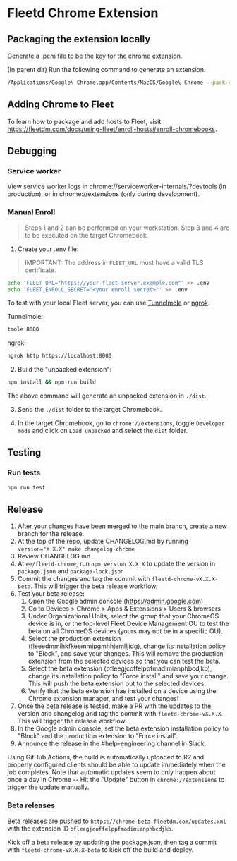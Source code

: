 # Fleetd Chrome Extension

## Packaging the extension locally
Generate a .pem file to be the key for the chrome extension.

(In parent dir)
Run the following command to generate an extension.

``` sh
/Applications/Google\ Chrome.app/Contents/MacOS/Google\ Chrome --pack-extension=./fleetd-chrome --pack-extension-key=path/to/chrome.pem
```

## Adding Chrome to Fleet
To learn how to package and add hosts to Fleet, visit: https://fleetdm.com/docs/using-fleet/enroll-hosts#enroll-chromebooks.

## Debugging

### Service worker

View service worker logs in chrome://serviceworker-internals/?devtools (in production), or in chrome://extensions (only during development).

### Manual Enroll

> Steps 1 and 2 can be performed on your workstation. Step 3 and 4 are to be executed on the target Chromebook.

1. Create your .env file:

> IMPORTANT: The address in `FLEET_URL` must have a valid TLS certificate.

```sh
echo 'FLEET_URL="https://your-fleet-server.example.com"' >> .env
echo 'FLEET_ENROLL_SECRET="<your enroll secret>"' >> .env
```

To test with your local Fleet server, you can use [Tunnelmole](https://github.com/robbie-cahill/tunnelmole-client) or [ngrok](https://ngrok.com/).


Tunnelmole:

```sh
tmole 8080
```

ngrok:

```sh
ngrok http https://localhost:8080
```

2. Build the "unpacked extension":
```sh
npm install && npm run build
```
The above command will generate an unpacked extension in `./dist`.

3. Send the `./dist` folder to the target Chromebook.

4. In the target Chromebook, go to `chrome://extensions`, toggle `Developer mode` and click on `Load unpacked` and select the `dist` folder.

## Testing

### Run tests

```sh
npm run test
```

## Release

1. After your changes have been merged to the main branch, create a new branch for the release.
2. At the top of the repo, update CHANGELOG.md by running `version="X.X.X" make changelog-chrome`
3. Review CHANGELOG.md
4. At `ee/fleetd-chrome`, run `npm version X.X.X` to update the version in `package.json` and `package-lock.json`
5. Commit the changes and tag the commit with `fleetd-chrome-vX.X.X-beta`. This will trigger the beta release workflow.
6. Test your beta release:
   1. Open the Google admin console (https://admin.google.com)
   2. Go to Devices > Chrome > Apps & Extensions > Users & browsers
   3. Under Organizational Units, select the group that your ChromeOS device is in, or the top-level Fleet Device Management OU to test the beta on all ChromeOS devices (yours may not be in a specific OU).
   4. Select the production extension (fleeedmmihkfkeemmipgmhhjemlljidg), change its installation policy to "Block", and save your changes. This will remove the production extension from the selected devices so that you can test the beta.
   5. Select the beta extension (bfleegjcoffelppfmadimianphbcdjkb), change its installation policy to "Force install" and save your change. This will push the beta extension out to the selected devices.
   6. Verify that the beta extension has installed on a device using the Chrome extension manager, and test your changes!
7. Once the beta release is tested, make a PR with the updates to the version and changelog and tag the commit with `fleetd-chrome-vX.X.X`. This will trigger the release workflow. 
8. In the Google admin console, set the beta extension installation policy to "Block" and the production extension to "Force install".
9. Announce the release in the #help-engineering channel in Slack.

Using GitHub Actions, the build is automatically uploaded to R2 and properly configured clients should be able to update immediately when the job completes. Note that automatic updates seem to only happen about once a day in Chrome -- Hit the "Update" button in `chrome://extensions` to trigger the update manually.

### Beta releases

Beta releases are pushed to `https://chrome-beta.fleetdm.com/updates.xml` with the extension ID `bfleegjcoffelppfmadimianphbcdjkb`.

Kick off a beta release by updating the [package.json](./package.json), then tag a commit with `fleetd-chrome-vX.X.X-beta` to kick off the build and deploy.
